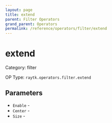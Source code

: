 ```yaml
---
layout: page
title: extend
parent: Filter Operators
grand_parent: Operators
permalink: /reference/operators/filter/extend
---
```


# extend



Category: filter

OP Type: `raytk.operators.filter.extend`

## Parameters

* `Enable` - 
* `Center` - 
* `Size` -
